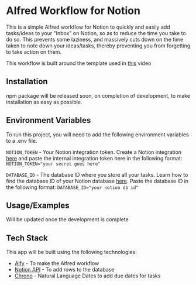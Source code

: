 # Alfred Workflow for Notion

This is a simple Alfred workflow for Notion to quickly and easily add tasks/ideas to your "Inbox" on Notion, so as to reduce the time you take to do so. This prevents some laziness, and massively cuts down on the time taken to note down your ideas/tasks, thereby preventing you from forgetting to take action on them.

This workflow is built around the template used in [this](https://www.youtube.com/watch?v=r6hUkChpwWQ) video

## Installation

npm package will be released soon, on completion of development, to make installation as easy as possible.

## Environment Variables

To run this project, you will need to add the following environment variables to a .env file.

`NOTION_TOKEN` - Your Notion integration token. Create a Notion integration [here](https://www.notion.so/my-integrations) and paste the internal integration token here in the following format: `NOTION_TOKEN="your secret goes here"`

`DATABASE_ID` - The database ID where you store all your tasks. Learn how to find the database ID of your Notion database [here](https://stackoverflow.com/questions/67728038/where-to-find-database-id-for-my-database-in-notion). Paste the database ID in the following format: `DATABASE_ID="your notion db id"`

## Usage/Examples

Will be updated once the development is complete

## Tech Stack

This app will be built using the following technologies:

- [Alfy](https://github.com/sindresorhus/alfy) - To make the Alfred workflow
- [Notion API](https://github.com/makenotion/notion-sdk-js) - To add rows to the database
- [Chrono](https://github.com/wanasit/chrono) - Natural Language Dates to add due dates for tasks
